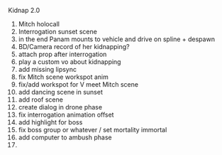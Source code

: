 Kidnap 2.0

1. Mitch holocall
2. Interrogation sunset scene 
3. in the end Panam mounts to vehicle and drive on spline + despawn 
4. BD/Camera record of her kidnapping?
5. attach prop after interrogation
6. play a custom vo about kidnapping
7. add missing lipsync
8. fix Mitch scene workspot anim
9. fix/add workspot for V meet Mitch scene
10. add dancing scene in sunset
11. add roof scene
12. create dialog in drone phase
13. fix interrogation animation offset
14. add highlight for boss
15. fix boss group or whatever / set mortality immortal
16. add computer to ambush phase
17. 